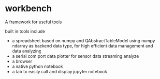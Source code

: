 # workbench
A framework for useful tools

built in tools include
- a spreadsheet based on numpy and QAbstractTableModel using numpy ndarray as backend data type, for high efficient data management and data analyzing
- a serial com port data plotter for sensor data streaming analyze
- a browser
- a native python notebook
- a tab to easily call and display jupyter notebook